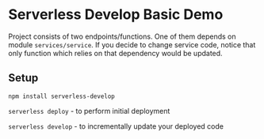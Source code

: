 # Serverless Develop Basic Demo

Project consists of two endpoints/functions. One of them depends on module `services/service`. If you decide to change service code, notice that only function which relies on that dependency would be updated.

## Setup
`npm install serverless-develop`

`serverless deploy` - to perform initial deployment

`serverless develop` - to incrementally update your deployed code


